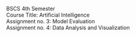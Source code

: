 BSCS 4th Semester <br>
Course Title: Artificial Intelligence <br>
Assignment no. 3: Model Evaluation <br> 
Assignment no. 4: Data Analysis and Visualization
